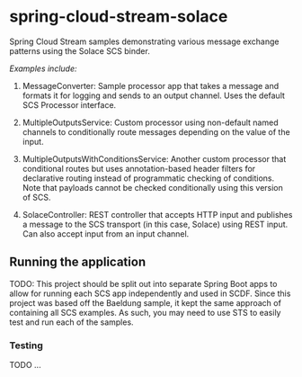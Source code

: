 # spring-cloud-stream-solace
Spring Cloud Stream samples demonstrating various message exchange patterns using the Solace SCS binder.

*Examples include:*

1. MessageConverter:  Sample processor app that takes a message and formats it for logging and sends to an output channel.  Uses the default SCS Processor interface.

2. MultipleOutputsService: Custom processor using non-default named channels to conditionally route messages depending on the value of the input.

3.  MultipleOutputsWithConditionsService:  Another custom processor that conditional routes but uses annotation-based header filters for declarative routing instead of programmatic checking of conditions.  Note that payloads cannot be checked conditionally using this version of SCS.

4.  SolaceController:  REST controller that accepts HTTP input and publishes a message to the SCS transport (in this case, Solace) using REST input.  Can also accept input from an input channel.

## Running the application

TODO:  This project should be split out into separate Spring Boot apps to allow for running each SCS app independently and used in SCDF.  Since this project was based off the Baeldung sample, it kept the same approach of containing all SCS examples.  As such, you may need to use STS to easily test and run each of the samples.

### Testing

TODO ...